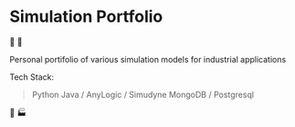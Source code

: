 # Simulation Portfolio

:bullettrain_front: :truck: 

Personal portifolio of various simulation models for industrial applications

Tech Stack:
> Python
> Java / AnyLogic / Simudyne
> MongoDB / Postgresql

:ship: 🏭
